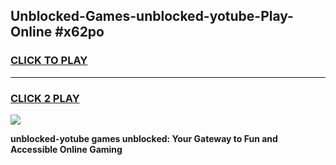
## Unblocked-Games-unblocked-yotube-Play-Online #x62po
<h3>
<a href="https://news.freeplayer.one?title=unblocked-yotube&ref=3">CLICK TO PLAY</a></h3>
<hr>

<h3>
<a href="https://news.freeplayer.one?title=unblocked-yotube&ref=3">CLICK 2 PLAY</a>
  
</h3>

<a href="https://news.freeplayer.one?title=unblocked-yotube&ref=3"><img src="https://clearcache.store/games.png"></a>


**unblocked-yotube games unblocked: Your Gateway to Fun and Accessible Online Gaming**
